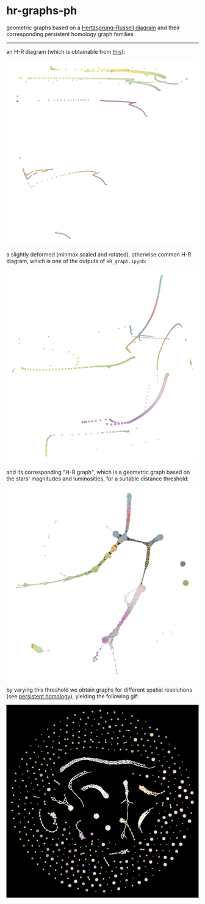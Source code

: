 # hr-graphs-ph
geometric graphs based on a [Hertzsprung–Russell diagram](https://en.wikipedia.org/wiki/Hertzsprung%E2%80%93Russell_diagram) and their corresponding persistent homology graph families
___

an H-R diagram (which is obtainable from [this](https://github.com/izzorts/hr-graphs-ph/blob/master/original%20code%20and%20data/simple_plot_9_python.py)):

![hr diagram](https://github.com/izzorts/hr-graphs-ph/blob/master/outputs/HRdiagram.png)

a slightly deformed (minmax scaled and rotated), otherwise common H-R diagram, which is one of the outputs of `HR_graph.ipynb`:

![transformed hr diagram](https://github.com/izzorts/hr-graphs-ph/blob/master/outputs/hrdiag.png)

and its corresponding "H-R graph", which is a geometric graph based on the stars' magnitudes and luminosities, for a suitable distance threshold:

![hr graph](https://github.com/izzorts/hr-graphs-ph/blob/master/outputs/hrgraph.png)

by varying this threshold we obtain graphs for different spatial resolutions (see [persistent homology](https://en.wikipedia.org/wiki/Persistent_homology)), yielding the following gif:

![hr ph gif](https://github.com/izzorts/hr-graphs-ph/blob/master/outputs/output.gif)

